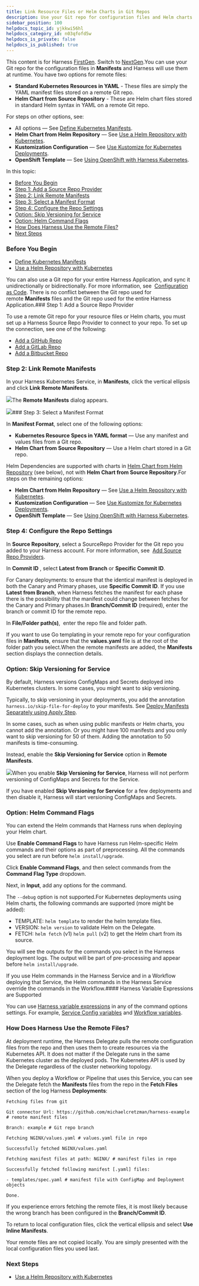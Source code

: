 ```yaml
---
title: Link Resource Files or Helm Charts in Git Repos
description: Use your Git repo for configuration files and Helm charts.
sidebar_position: 100
helpdocs_topic_id: yjkkwi56hl
helpdocs_category_id: n03qfofd5w
helpdocs_is_private: false
helpdocs_is_published: true
---
```


This content is for Harness [FirstGen](/article/1fjmm4by22). Switch to [NextGen](/category/qfj6m1k2c4).You can use your Git repo for the configuration files in **Manifests** and Harness will use them at runtime. You have two options for remote files:

* **Standard Kubernetes Resources in YAML** - These files are simply the YAML manifest files stored on a remote Git repo.
* **Helm Chart from Source Repository** - These are Helm chart files stored in standard Helm syntax in YAML on a remote Git repo.

For steps on other options, see:

* All options — See [Define Kubernetes Manifests](/article/2j2vi5oxrq-define-kubernetes-manifests).
* **Helm Chart from Helm Repository** — See [Use a Helm Repository with Kubernetes](/article/hddm3rgf1y-use-a-helm-repository-with-kubernetes).
* **Kustomization Configuration** — See [Use Kustomize for Kubernetes Deployments](/article/zrz7nstjha-use-kustomize-for-kubernetes-deployments).
* **OpenShift Template** — See [Using OpenShift with Harness Kubernetes](/article/p756zrn9vc-using-open-shift-with-harness-kubernetes).

In this topic:

* [Before You Begin](#before_you_begin)
* [Step 1: Add a Source Repo Provider](#step_1_add_a_source_repo_provider)
* [Step 2: Link Remote Manifests](#step_2_link_remote_manifests)
* [Step 3: Select a Manifest Format](#step_3_select_a_manifest_format)
* [Step 4: Configure the Repo Settings](#step_4_configure_the_repo_settings)
* [Option: Skip Versioning for Service](https://docs.harness.io/article/yjkkwi56hl-link-resource-files-or-helm-charts-in-git-repos#option_skip_versioning_for_service)
* [Option: Helm Command Flags](#option_helm_command_flags)
* [How Does Harness Use the Remote Files?](#how_does_harness_use_the_remote_files)
* [Next Steps](#next_steps)

### Before You Begin

* [Define Kubernetes Manifests](/article/2j2vi5oxrq-define-kubernetes-manifests)
* [Use a Helm Repository with Kubernetes](/article/hddm3rgf1y-use-a-helm-repository-with-kubernetes)

You can also use a Git repo for your entire Harness Application, and sync it unidirectionally or bidirectionally. For more information, see  [Configuration as Code](/article/htvzryeqjw-configuration-as-code). There is no conflict between the Git repo used for remote **Manifests** files and the Git repo used for the entire Harness Application.### Step 1: Add a Source Repo Provider

To use a remote Git repo for your resource files or Helm charts, you must set up a Harness Source Repo Provider to connect to your repo. To set up the connection, see one of the following:

* [Add a GitHub Repo](/article/sip9rr6ogy-add-github-repo)
* [Add a GitLab Repo](/article/od1u7t4vgq-add-a-gitlab-repo)
* [Add a Bitbucket Repo](/article/etl0yejzsm-add-bitbucket-repo)

### Step 2: Link Remote Manifests

In your Harness Kubernetes Service, in **Manifests**, click the vertical ellipsis and click **Link Remote Manifests**.

![](https://files.helpdocs.io/kw8ldg1itf/articles/yjkkwi56hl/1631047838498/clean-shot-2021-09-07-at-13-50-09.png)The **Remote Manifests** dialog appears.

![](https://files.helpdocs.io/kw8ldg1itf/articles/yjkkwi56hl/1588680596507/screenshot-2020-05-05-at-5-37-33-pm.png)### Step 3: Select a Manifest Format

In **Manifest Format**, select one of the following options:

* **Kubernetes Resource Specs in YAML format** — Use any manifest and values files from a Git repo.
* **Helm Chart from Source Repository** — Use a Helm chart stored in a Git repo.

Helm Dependencies are supported with charts in [Helm Chart from Helm Repository](/article/hddm3rgf1y-use-a-helm-repository-with-kubernetes) (see below), not with **Helm Chart from Source Repository**.For steps on the remaining options:

* **Helm Chart from Helm Repository** — See [Use a Helm Repository with Kubernetes](/article/hddm3rgf1y-use-a-helm-repository-with-kubernetes).
* **Kustomization Configuration** — See [Use Kustomize for Kubernetes Deployments](/article/zrz7nstjha-use-kustomize-for-kubernetes-deployments).
* **OpenShift Template** — See [Using OpenShift with Harness Kubernetes](/article/p756zrn9vc-using-open-shift-with-harness-kubernetes).

### Step 4: Configure the Repo Settings

In **Source Repository**, select a SourceRepo Provider for the Git repo you added to your Harness account. For more information, see  [Add Source Repo Providers](/article/ay9hlwbgwa-add-source-repo-providers).

In **Commit ID** , select **Latest from Branch** or **Specific Commit ID**.

For Canary deployments: to ensure that the identical manifest is deployed in both the Canary and Primary phases, use **Specific Commit ID**. If you use **Latest from Branch**, when Harness fetches the manifest for each phase there is the possibility that the manifest could change between fetches for the Canary and Primary phases.In **Branch/Commit ID** (required), enter the branch or commit ID for the remote repo.

In **File/Folder path(s)**,  enter the repo file and folder path.

If you want to use Go templating in your remote repo for your configuration files in **Manifests**, ensure that the **values.yaml** file is at the root of the folder path you select.When the remote manifests are added, the **Manifests** section displays the connection details.

### Option: Skip Versioning for Service

By default, Harness versions ConfigMaps and Secrets deployed into Kubernetes clusters. In some cases, you might want to skip versioning.

Typically, to skip versioning in your deployments, you add the annotation `harness.io/skip-file-for-deploy` to your manifests. See [Deploy Manifests Separately using Apply Step](/article/4vjgmjcj6z-deploy-manifests-separately-using-apply-step).

In some cases, such as when using public manifests or Helm charts, you cannot add the annotation. Or you might have 100 manifests and you only want to skip versioning for 50 of them. Adding the annotation to 50 manifests is time-consuming.

Instead, enable the **Skip Versioning for Service** option in **Remote Manifests**.

![](https://files.helpdocs.io/kw8ldg1itf/articles/yjkkwi56hl/1607971891779/image.png)When you enable **Skip Versioning for Service**, Harness will not perform versioning of ConfigMaps and Secrets for the Service.

If you have enabled **Skip Versioning for Service** for a few deployments and then disable it, Harness will start versioning ConfigMaps and Secrets.

### Option: Helm Command Flags

You can extend the Helm commands that Harness runs when deploying your Helm chart.

Use **Enable Command Flags** to have Harness run Helm-specific Helm commands and their options as part of preprocessing. All the commands you select are run before `helm install/upgrade`.

Click **Enable Command Flags**, and then select commands from the **Command Flag Type** dropdown.

Next, in **Input**, add any options for the command.

The `--debug` option is not supported.For Kubernetes deployments using Helm charts, the following commands are supported (more might be added):

* TEMPLATE: `helm template` to render the helm template files.
* VERSION: `helm version` to validate Helm on the Delegate.
* FETCH: `helm fetch` (v1) `helm pull` (v2) to get the Helm chart from its source.

You will see the outputs for the commands you select in the Harness deployment logs. The output will be part of pre-processing and appear before `helm install/upgrade`.

If you use Helm commands in the Harness Service and in a Workflow deploying that Service, the Helm commands in the Harness Service override the commands in the Workflow.#### Harness Variable Expressions are Supported

You can use [Harness variable expressions](/article/9dvxcegm90-variables) in any of the command options settings. For example, [Service Config variables](/article/q78p7rpx9u-add-service-level-config-variables) and [Workflow variables](/article/766iheu1bk-add-workflow-variables-new-template).

### How Does Harness Use the Remote Files?

At deployment runtime, the Harness Delegate pulls the remote configuration files from the repo and then uses them to create resources via the Kubernetes API. It does not matter if the Delegate runs in the same Kubernetes cluster as the deployed pods. The Kubernetes API is used by the Delegate regardless of the cluster networking topology.

When you deploy a Workflow or Pipeline that uses this Service, you can see the Delegate fetch the **Manifests** files from the repo in the **Fetch Files** section of the log Harness **Deployments**:


```
Fetching files from git  
    
Git connector Url: https://github.com/michaelcretzman/harness-example # remote manifest files  
    
Branch: example # Git repo branch  
    
Fetching NGINX/values.yaml # values.yaml file in repo  
    
Successfully fetched NGINX/values.yaml  
    
Fetching manifest files at path: NGINX/ # manifest files in repo  
    
Successfully fetched following manifest [.yaml] files:  
  
- templates/spec.yaml # manifest file with ConfigMap and Deployment objects  
    
Done.
```
If you experience errors fetching the remote files, it is most likely because the wrong branch has been configured in the **Branch/Commit ID**.

To return to local configuration files, click the vertical ellipsis and select **Use Inline Manifests**.

Your remote files are not copied locally. You are simply presented with the local configuration files you used last.

### Next Steps

* [Use a Helm Repository with Kubernetes](/article/hddm3rgf1y-use-a-helm-repository-with-kubernetes)


